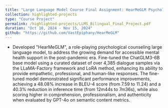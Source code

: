```yaml
---
title: "Large Language Model Course Final Assignment: HearMeGLM Psychological Counseling LLM"
collection: highlighted-projects
type: "Course Project"
permalink: /highlighted-projects/LLMS_Bilingual_Final_Project.pdf
duration: "Oct 10, 2024 - Nov 15, 2024"
github: "https://github.com/VastEpiphany/HearMeGLM"
---
```


- Developed "HearMeGLM", a role-playing psychological counseling large language model, to address the growing demand for accessible mental health support in the post-pandemic era. Fine-tuned the ChatGLM3-6B base model using a curated dataset of over 4,385 dialogue samples via the LLaMA-Factory framework and LoRA method, enhancing its ability to provide empathetic, professional, and human-like responses. The fine-tuned model demonstrated significant performance improvements, achieving a 48.08% increase in BLEU-4 score (from 7.59 to 11.24) and a 40.3% reduction in inference time (from 12m44s to 7m36s), while also scoring higher in comprehension, professionalism, and authenticity when evaluated by GPT-4o on semantic content metrics.
